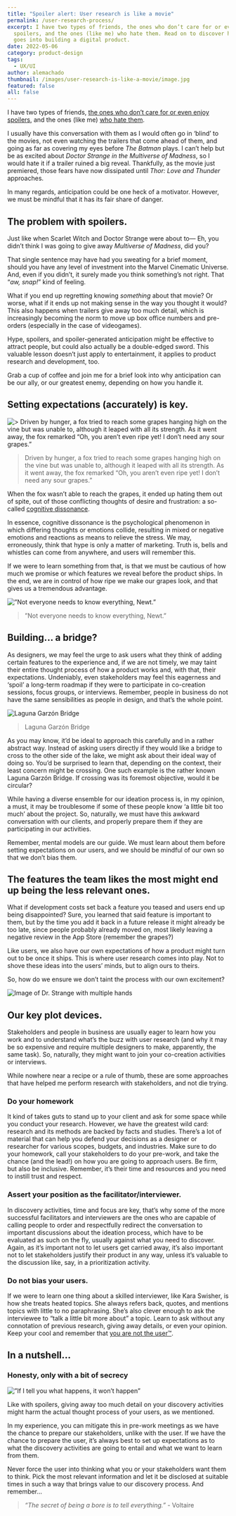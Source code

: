 ```yaml
---
title: "Spoiler alert: User research is like a movie"
permalink: /user-research-process/
excerpt: I have two types of friends, the ones who don’t care for or even enjoy
  spoilers, and the ones (like me) who hate them. Read on to discover how this also adapts to the user research that goes into building a digital product.
  goes into building a digital product.
date: 2022-05-06
category: product-design
tags:
  - UX/UI
author: alemachado
thumbnail: /images/user-research-is-like-a-movie/image.jpg
featured: false
all: false
---
```


I have two types of friends, [the ones who don’t care for or even enjoy spoilers](https://www.psychologytoday.com/us/blog/thriving101/201108/the-spoiler-paradox), and the ones (like me) [who hate them](https://scholarscompass.vcu.edu/uresposters/38/).

I usually have this conversation with them as I would often go in ‘blind’ to the movies, not even watching the trailers that come ahead of them, and going as far as covering my eyes before *The Batman* plays. I can’t help but be as excited about *Doctor Strange in the Multiverse of Madness*, so I would hate it if a trailer ruined a big reveal. Thankfully, as the movie just premiered, those fears have now dissipated until *Thor: Love and Thunder* approaches.

In many regards, anticipation could be one heck of a motivator. However, we must be mindful that it has its fair share of danger.

## The problem with spoilers.

Just like when Scarlet Witch and Doctor Strange were about to— Eh, you didn’t think I was going to give away *Multiverse of Madness*, did you?

That single sentence may have had you sweating for a brief moment, should you have any level of investment into the Marvel Cinematic Universe. And, even if you didn’t, it surely made you think something’s not right. That “*aw, snap!*” kind of feeling.

What if you end up regretting knowing *something* about that movie? Or worse, what if it ends up not making sense in the way you thought it would? This also happens when trailers give away too much detail, which is increasingly becoming the norm to move up box office numbers and pre-orders (especially in the case of videogames).

Hype, spoilers, and spoiler-generated anticipation might be effective to attract people, but could also actually be a double-edged sword. This valuable lesson doesn’t just apply to entertainment, it applies to product research and development, too.

Grab a cup of coffee and join me for a brief look into why anticipation can be our ally, or our greatest enemy, depending on how you handle it.

## Setting expectations (accurately) is key.

![> Driven by hunger, a fox tried to reach some grapes hanging high on the vine but was unable to, although it leaped with all its strength. As it went away, the fox remarked “Oh, you aren’t even ripe yet! I don’t need any sour grapes.”](/images/user-research-is-like-a-movie/02.jpg "The Fox and the Grapes")

> Driven by hunger, a fox tried to reach some grapes hanging high on the vine but was unable to, although it leaped with all its strength. As it went away, the fox remarked “Oh, you aren’t even ripe yet! I don’t need any sour grapes.”

When the fox wasn’t able to reach the grapes, it ended up hating them out of spite, out of those conflicting thoughts of desire and frustration: a so-called [cognitive dissonance](https://vanseodesign.com/web-design/cognitive-dissonance/).

In essence, cognitive dissonance is the psychological phenomenon in which differing thoughts or emotions collide, resulting in mixed or negative emotions and reactions as means to relieve the stress. We may, erroneously, think that hype is only a matter of marketing. Truth is, bells and whistles can come from anywhere, and users will remember this.

If we were to learn something from that, is that we must be cautious of how much we promise or which features we reveal before the product ships. In the end, we are in control of how ripe we make our grapes look, and that gives us a tremendous advantage.

![ ”Not everyone needs to know everything, Newt.”](/images/user-research-is-like-a-movie/03.jpg " Not everyone needs to know everything, Newt.")

>
>
> ”Not everyone needs to know everything, Newt.”
>
>

## Building... a bridge?

As designers, we may feel the urge to ask users what they think of adding certain features to the experience and, if we are not timely, we may taint their entire thought process of how a product works and, with that, their expectations. Undeniably, even stakeholders may feel this eagerness and ‘spoil’ a long-term roadmap if they were to participate in co-creation sessions, focus groups, or interviews. Remember, people in business do not have the same sensibilities as people in design, and that’s the whole point.

![Laguna Garzón Bridge](/images/user-research-is-like-a-movie/04.jpg "Laguna Garzón Bridge")

> Laguna Garzón Bridge

As you may know, it’d be ideal to approach this carefully and in a rather abstract way. Instead of asking users directly if they would like a bridge to cross to the other side of the lake, we might ask about their ideal way of doing so. You’d be surprised to learn that, depending on the context, their least concern might be crossing. One such example is the rather known Laguna Garzón Bridge. If crossing was its foremost objective, would it be circular?

While having a diverse ensemble for our ideation process is, in my opinion, a must, it may be troublesome if some of these people know ‘a little bit too much’ about the project. So, naturally, we must have this awkward conversation with our clients, and properly prepare them if they are participating in our activities.

Remember, mental models are our guide. We must learn about them before setting expectations on our users, and we should be mindful of our own so that we don’t bias them.

## The features the team likes the most might end up being the less relevant ones.

What if development costs set back a feature you teased and users end up being disappointed? Sure, you learned that said feature is important to them, but by the time you add it back in a future release it might already be too late, since people probably already moved on, most likely leaving a negative review in the App Store (remember the grapes?)

Like users, we also have our own expectations of how a product might turn out to be once it ships. This is where user research comes into play. Not to shove these ideas into the users’ minds, but to align ours to theirs.

So, how do we ensure we don’t taint the process with our own excitement?

![Image of Dr. Strange with multiple hands](/images/user-research-is-like-a-movie/05.jpg "Image of Dr. Strange with multiple hands")

## Our key plot devices.

Stakeholders and people in business are usually eager to learn how you work and to understand what’s the buzz with user research (and why it may be so expensive and require multiple designers to make, apparently, the same task). So, naturally, they might want to join your co-creation activities or interviews.

While nowhere near a recipe or a rule of thumb, these are some approaches that have helped me perform research with stakeholders, and not die trying.

### Do your homework

It kind of takes guts to stand up to your client and ask for some space while you conduct your research. However, we have the greatest wild card: research and its methods are backed by facts and studies. There’s a lot of material that can help you defend your decisions as a designer or researcher for various scopes, budgets, and industries. Make sure to do your homework, call your stakeholders to do your pre-work, and take the chance (and the lead!) on how you are going to approach users. Be firm, but also be inclusive. Remember, it’s their time and resources and you need to instill trust and respect.

### Assert your position as the facilitator/interviewer.

In discovery activities, time and focus are key, that’s why some of the more successful facilitators and interviewers are the ones who are capable of calling people to order and respectfully redirect the conversation to important discussions about the ideation process, which have to be evaluated as such on the fly, usually against what you need to discover. Again, as it’s important not to let users get carried away, it’s also important not to let stakeholders justify their product in any way, unless it’s valuable to the discussion like, say, in a prioritization activity.

### Do not bias your users.

If we were to learn one thing about a skilled interviewer, like Kara Swisher, is how she treats heated topics. She always refers back, quotes, and mentions topics with little to no paraphrasing. She’s also clever enough to ask the interviewee to “talk a little bit more about” a topic. Learn to ask without any connotation of previous research, giving away details, or even your opinion. Keep your cool and remember that [you are not the user™](https://www.nngroup.com/articles/false-consensus/).

## In a nutshell...

### Honesty, only with a bit of secrecy

![”If I tell you what happens, it won’t happen”](/images/user-research-is-like-a-movie/06.png "”If I tell you what happens, it won’t happen”")

Like with spoilers, giving away too much detail on your discovery activities might harm the actual thought process of your users, as we mentioned.

In my experience, you can mitigate this in pre-work meetings as we have the chance to prepare our stakeholders, unlike with the user. If we have the chance to prepare the user, it’s always best to set up expectations as to what the discovery activities are going to entail and what we want to learn from them.

Never force the user into thinking what you or your stakeholders want them to think. Pick the most relevant information and let it be disclosed at suitable times in such a way that brings value to our discovery process. And remember...

> *“The secret of being a bore is to tell everything.”* - Voltaire
